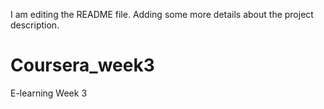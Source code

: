 I am editing the README file. Adding some more details about the project description.
# Coursera_week3
E-learning Week 3
